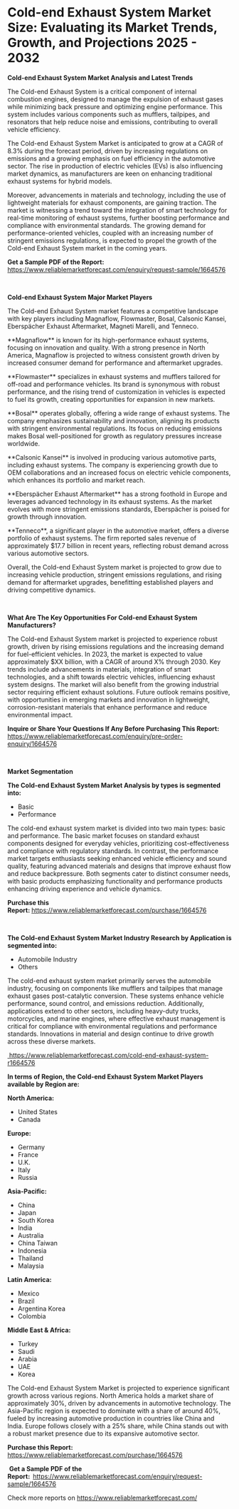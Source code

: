 <p><h1>Cold-end Exhaust System Market Size: Evaluating its Market Trends, Growth, and Projections 2025 - 2032</h1></p><p><strong>Cold-end Exhaust System Market Analysis and Latest Trends</strong></p>
<p><p>The Cold-end Exhaust System is a critical component of internal combustion engines, designed to manage the expulsion of exhaust gases while minimizing back pressure and optimizing engine performance. This system includes various components such as mufflers, tailpipes, and resonators that help reduce noise and emissions, contributing to overall vehicle efficiency. </p><p>The Cold-end Exhaust System Market is anticipated to grow at a CAGR of 8.3% during the forecast period, driven by increasing regulations on emissions and a growing emphasis on fuel efficiency in the automotive sector. The rise in production of electric vehicles (EVs) is also influencing market dynamics, as manufacturers are keen on enhancing traditional exhaust systems for hybrid models. </p><p>Moreover, advancements in materials and technology, including the use of lightweight materials for exhaust components, are gaining traction. The market is witnessing a trend toward the integration of smart technology for real-time monitoring of exhaust systems, further boosting performance and compliance with environmental standards. The growing demand for performance-oriented vehicles, coupled with an increasing number of stringent emissions regulations, is expected to propel the growth of the Cold-end Exhaust System market in the coming years.</p></p>
<p><strong>Get a Sample PDF of the Report:&nbsp;</strong> <a href="https://www.reliablemarketforecast.com/enquiry/request-sample/1664576?utm_campaign=3505&utm_medium=2&utm_source=Github&utm_content=ia&utm_term=23032025&utm_id=cold-end-exhaust-system">https://www.reliablemarketforecast.com/enquiry/request-sample/1664576</a></p>
<p>&nbsp;</p>
<p><strong>Cold-end Exhaust System Major Market Players</strong></p>
<p><p>The Cold-end Exhaust System market features a competitive landscape with key players including Magnaflow, Flowmaster, Bosal, Calsonic Kansei, Eberspächer Exhaust Aftermarket, Magneti Marelli, and Tenneco. </p><p>**Magnaflow** is known for its high-performance exhaust systems, focusing on innovation and quality. With a strong presence in North America, Magnaflow is projected to witness consistent growth driven by increased consumer demand for performance and aftermarket upgrades. </p><p>**Flowmaster** specializes in exhaust systems and mufflers tailored for off-road and performance vehicles. Its brand is synonymous with robust performance, and the rising trend of customization in vehicles is expected to fuel its growth, creating opportunities for expansion in new markets.</p><p>**Bosal** operates globally, offering a wide range of exhaust systems. The company emphasizes sustainability and innovation, aligning its products with stringent environmental regulations. Its focus on reducing emissions makes Bosal well-positioned for growth as regulatory pressures increase worldwide.</p><p>**Calsonic Kansei** is involved in producing various automotive parts, including exhaust systems. The company is experiencing growth due to OEM collaborations and an increased focus on electric vehicle components, which enhances its portfolio and market reach.</p><p>**Eberspächer Exhaust Aftermarket** has a strong foothold in Europe and leverages advanced technology in its exhaust systems. As the market evolves with more stringent emissions standards, Eberspächer is poised for growth through innovation.</p><p>**Tenneco**, a significant player in the automotive market, offers a diverse portfolio of exhaust systems. The firm reported sales revenue of approximately $17.7 billion in recent years, reflecting robust demand across various automotive sectors.</p><p>Overall, the Cold-end Exhaust System market is projected to grow due to increasing vehicle production, stringent emissions regulations, and rising demand for aftermarket upgrades, benefitting established players and driving competitive dynamics.</p></p>
<p>&nbsp;</p>
<p><strong>What Are The Key Opportunities For Cold-end Exhaust System Manufacturers?</strong></p>
<p><p>The Cold-end Exhaust System market is projected to experience robust growth, driven by rising emissions regulations and the increasing demand for fuel-efficient vehicles. In 2023, the market is expected to value approximately $XX billion, with a CAGR of around X% through 2030. Key trends include advancements in materials, integration of smart technologies, and a shift towards electric vehicles, influencing exhaust system designs. The market will also benefit from the growing industrial sector requiring efficient exhaust solutions. Future outlook remains positive, with opportunities in emerging markets and innovation in lightweight, corrosion-resistant materials that enhance performance and reduce environmental impact.</p></p>
<p><strong>Inquire or Share Your Questions If Any Before Purchasing This Report:</strong> <a href="https://www.reliablemarketforecast.com/enquiry/pre-order-enquiry/1664576?utm_campaign=3505&utm_medium=2&utm_source=Github&utm_content=ia&utm_term=23032025&utm_id=cold-end-exhaust-system">https://www.reliablemarketforecast.com/enquiry/pre-order-enquiry/1664576</a></p>
<p>&nbsp;</p>
<p><strong>Market Segmentation</strong></p>
<p><strong>The Cold-end Exhaust System Market Analysis by types is segmented into:</strong></p>
<p><ul><li>Basic</li><li>Performance</li></ul></p>
<p><p>The cold-end exhaust system market is divided into two main types: basic and performance. The basic market focuses on standard exhaust components designed for everyday vehicles, prioritizing cost-effectiveness and compliance with regulatory standards. In contrast, the performance market targets enthusiasts seeking enhanced vehicle efficiency and sound quality, featuring advanced materials and designs that improve exhaust flow and reduce backpressure. Both segments cater to distinct consumer needs, with basic products emphasizing functionality and performance products enhancing driving experience and vehicle dynamics.</p></p>
<p><strong>Purchase this Report:&nbsp;</strong><a href="https://www.reliablemarketforecast.com/purchase/1664576?utm_campaign=3505&utm_medium=2&utm_source=Github&utm_content=ia&utm_term=23032025&utm_id=cold-end-exhaust-system">https://www.reliablemarketforecast.com/purchase/1664576</a></p>
<p>&nbsp;</p>
<p><strong>The Cold-end Exhaust System Market Industry Research by Application is segmented into:</strong></p>
<p><ul><li>Automobile Industry</li><li>Others</li></ul></p>
<p><p>The cold-end exhaust system market primarily serves the automobile industry, focusing on components like mufflers and tailpipes that manage exhaust gases post-catalytic conversion. These systems enhance vehicle performance, sound control, and emissions reduction. Additionally, applications extend to other sectors, including heavy-duty trucks, motorcycles, and marine engines, where effective exhaust management is critical for compliance with environmental regulations and performance standards. Innovations in material and design continue to drive growth across these diverse markets.</p></p>
<p><a href="https://www.reliablemarketforecast.com/cold-end-exhaust-system-r1664576?utm_campaign=3505&utm_medium=2&utm_source=Github&utm_content=ia&utm_term=23032025&utm_id=cold-end-exhaust-system">&nbsp;https://www.reliablemarketforecast.com/cold-end-exhaust-system-r1664576</a></p>
<p><strong>In terms of Region, the Cold-end Exhaust System Market Players available by Region are:</strong></p>
<p>
    <p> <strong> North America: </strong>
        <ul>
            <li>United States</li>
            <li>Canada</li>
        </ul>
        </p> 
    <p> <strong> Europe: </strong>
        <ul>
            <li>Germany</li>
            <li>France</li>
            <li>U.K.</li>
            <li>Italy</li>
            <li>Russia</li>
        </ul>
        </p> 
    <p> <strong> Asia-Pacific: </strong>
        <ul>
            <li>China</li>
            <li>Japan</li>
            <li>South Korea</li>
            <li>India</li>
            <li>Australia</li>
            <li>China Taiwan</li>
            <li>Indonesia</li>
            <li>Thailand</li>
            <li>Malaysia</li>
        </ul>
        </p> 
    <p> <strong> Latin America: </strong>
        <ul>
            <li>Mexico</li>
            <li>Brazil</li>
            <li>Argentina Korea</li>
            <li>Colombia</li>
        </ul>
        </p> 
    <p> <strong> Middle East & Africa: </strong>
        <ul>
            <li>Turkey</li>
            <li>Saudi</li>
            <li>Arabia</li>
            <li>UAE</li>
            <li>Korea</li>
        </ul>
    </p>
    </p>
<p><p>The Cold-end Exhaust System Market is projected to experience significant growth across various regions. North America holds a market share of approximately 30%, driven by advancements in automotive technology. The Asia-Pacific region is expected to dominate with a share of around 40%, fueled by increasing automotive production in countries like China and India. Europe follows closely with a 25% share, while China stands out with a robust market presence due to its expansive automotive sector.</p></p>
<p><strong>Purchase this Report: </strong><a href="https://www.reliablemarketforecast.com/purchase/1664576?utm_campaign=3505&utm_medium=2&utm_source=Github&utm_content=ia&utm_term=23032025&utm_id=cold-end-exhaust-system">https://www.reliablemarketforecast.com/purchase/1664576</a></p>
<p>&nbsp;<strong>Get a Sample PDF of the Report:&nbsp;&nbsp;</strong><a href="https://www.reliablemarketforecast.com/enquiry/request-sample/1664576?utm_campaign=3505&utm_medium=2&utm_source=Github&utm_content=ia&utm_term=23032025&utm_id=cold-end-exhaust-system">https://www.reliablemarketforecast.com/enquiry/request-sample/1664576</a></p>
<p><strong></strong></p>
<p>Check more reports on <a href="https://www.reliablemarketforecast.com/?utm_campaign=3505&utm_medium=2&utm_source=Github&utm_content=ia&utm_term=23032025&utm_id=cold-end-exhaust-system">https://www.reliablemarketforecast.com/</a></p>
